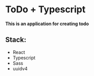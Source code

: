 # ToDo + Typescript

**This is an application for creating todo**

Stack:
-
- React
- Typescript
- Sass
- uuidv4 
